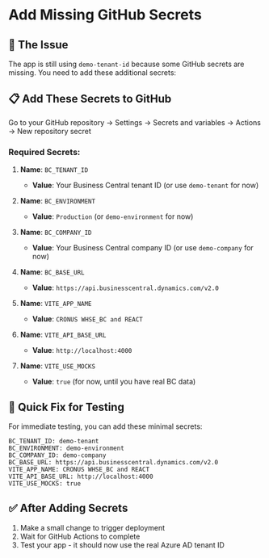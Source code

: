 # Add Missing GitHub Secrets

## 🔧 The Issue

The app is still using `demo-tenant-id` because some GitHub secrets are missing. You need to add these additional secrets:

## 📋 Add These Secrets to GitHub

Go to your GitHub repository → Settings → Secrets and variables → Actions → New repository secret

### Required Secrets:

1. **Name**: `BC_TENANT_ID`
   - **Value**: Your Business Central tenant ID (or use `demo-tenant` for now)

2. **Name**: `BC_ENVIRONMENT`
   - **Value**: `Production` (or `demo-environment` for now)

3. **Name**: `BC_COMPANY_ID`
   - **Value**: Your Business Central company ID (or use `demo-company` for now)

4. **Name**: `BC_BASE_URL`
   - **Value**: `https://api.businesscentral.dynamics.com/v2.0`

5. **Name**: `VITE_APP_NAME`
   - **Value**: `CRONUS WHSE_BC and REACT`

6. **Name**: `VITE_API_BASE_URL`
   - **Value**: `http://localhost:4000`

7. **Name**: `VITE_USE_MOCKS`
   - **Value**: `true` (for now, until you have real BC data)

## 🎯 Quick Fix for Testing

For immediate testing, you can add these minimal secrets:

```
BC_TENANT_ID: demo-tenant
BC_ENVIRONMENT: demo-environment
BC_COMPANY_ID: demo-company
BC_BASE_URL: https://api.businesscentral.dynamics.com/v2.0
VITE_APP_NAME: CRONUS WHSE_BC and REACT
VITE_API_BASE_URL: http://localhost:4000
VITE_USE_MOCKS: true
```

## ✅ After Adding Secrets

1. Make a small change to trigger deployment
2. Wait for GitHub Actions to complete
3. Test your app - it should now use the real Azure AD tenant ID
